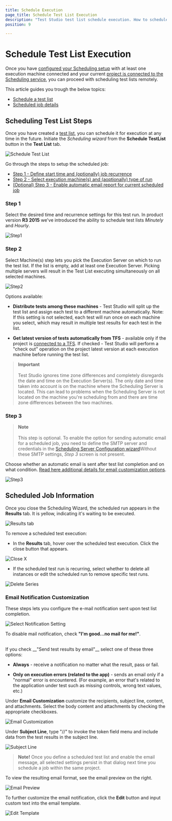 ```yaml
---
title: Schedule Execution
page_title: Schedule Test List Execution
description: "Test Studio test list schedule execution. How to schedule a test list on remote machine with Test Studio"
position: 9

---
```

# Schedule Test List Execution

Once you have <a href="/features/scheduling-test-runs/multiple-machines-scheduling-setup/create-scheduling-server#configure-the-test-studio-scheduling-service" target="_blank">configured your Scheduling setup</a> with at least one execution machine connected and your current <a href="/features/scheduling-test-runs/connect-to-scheduling-server#schedule-tests-on-remote-execution-machines" target="_blank">project is connected to the Scheduling service</a>, you can proceed with scheduling test lists remotely.

This article guides you trough the below topics:

- [Schedule a test list](#scheduling-test-list-steps)
- [Scheduled job details](#scheduled-job-information)

## Scheduling Test List Steps

Once you have created a <a href="/getting-started/test-execution/test-lists-standalone" target="_blank">test list</a>, you can schedule it for execution at any time in the future. Initiate the _Scheduling wizard_ from the **Schedule TestList** button in the **Test List** tab.

![Schedule Test List][1]

Go through the steps to setup the scheduled job: 

- [Step 1 - Define start time and (optionally) job recurrence](#step-1)
- [Step 2 - Select execution machine(s) and (aoptionally) type of run](#step-2)
- [(Optional) Step 3 - Enable automatic email report for current scheduled job](#step-3)

### **Step 1**

Select the desired time and recurrence settings for this test run. In product version **R3 2015** we've introduced the ability to schedule test lists *Minutely* and *Hourly*.

![Step1][2]

### **Step 2**

Select Machine(s) step lets you pick the Execution Server on which to run the test list. If the list is empty, add at least one Execution Server. Picking multiple servers will result in the Test List executing simultaneously on all selected machines.

![Step2][3]

Options available:

- **Distribute tests among these machines** - Test Studio will split up the test list and assign each test to a different machine automatically. Note: If this setting is not selected, each test will run once on each machine you select, which may result in multiple test results for each test in the list.

- **Get latest version of tests automatically from TFS** - available only if the project is <a href="/features/source-control/tfs/connect-to-tfs" target="_blank">connected to a TFS</a>. If checked - Test Studio will perform a "check out" operation on the project latest version at each execution machine before running the test list.

> **Important**
> <br>
> <br>
> Test Studio ignores time zone differences and completely disregards the date and time on the Execution Server(s). The only date and time taken into account is on the machine where the Scheduling Server is located. This can lead to problems when the Scheduling Server is not located on the machine you're scheduling from and there are time zone differences between the two machines.

### **Step 3**

> **Note**
> <br>
> <br>
> This step is optional. To enable the option for sending automatic email for a scheduled job, you need to define the SMTP server and credentials in the <a href="/automated-tests/scheduling/multiple-machines-scheduling-setup/create-scheduling-server#automatic-email-notification-for-scheduled-executions" target="_blank">Scheduling Server Configuration wizard</a>Without these SMTP settings, _Step 3_ screen is not present.

Choose whether an automatic email is sent after test list completion and on what condition. [Read here additional details for email customization options](#email-notification-customization).

![Step3][4]

## Scheduled Job Information

Once you close the Scheduling Wizard, the scheduled run appears in the **Results** tab. It is yellow, indicating it's waiting to be executed.

![Results tab][10]

To remove a scheduled test execution:

- In the **Results** tab, hover over the scheduled test execution. Click the close button that appears.

![Close X ][11]

- If the scheduled test run is recurring, select whether to delete all instances or edit the scheduled run to remove specific test runs.

![Delete Series][12]

### Email Notification Customization

These steps lets you configure the e-mail notification sent upon test list completion.

![Select Notification Setting][5]

To disable mail notification, check __"I'm good...no mail for me!"__.

<br/>
If you check __"Send test results by email"__ select one of these three options:

- **Always** - receive a notification no matter what the result, pass or fail.

- **Only on execution errors (related to the app)** - sends an email only if a "normal" error is encountered. (For example, an error that's related to the application under test such as missing controls, wrong text values, etc.)

Under **Email Customization** customize the recipients, subject line, content, and attachments. Select the body content and attachments by checking the appropriate checkboxes.

![Email Customization][6]

Under __Subject Line__, type "//" to invoke the token field menu and include data from the test results in the subject line.

![Subject Line][7]

> __Note!__ Once you define a scheduled test list and enable the email message, all selected settings persist in that dialog next time you schedule a job within the same project.

To view the resulting email format, see the email preview on the right.

![Email Preview][8]

To further customize the email notification, click the **Edit** button and input custom text into the email template.

![Edit Template][9]

[1]: /img/features/scheduling-test-runs/schedule-execution/fig1.png
[2]: /img/features/scheduling-test-runs/schedule-execution/fig2.png
[3]: /img/features/scheduling-test-runs/schedule-execution/fig3.png
[4]: /img/features/scheduling-test-runs/schedule-execution/fig4.png
[5]: /img/features/scheduling-test-runs/schedule-execution/fig5.png
[6]: /img/features/scheduling-test-runs/schedule-execution/fig6.png
[7]: /img/features/scheduling-test-runs/schedule-execution/fig7.png
[8]: /img/features/scheduling-test-runs/schedule-execution/fig8.png
[9]: /img/features/scheduling-test-runs/schedule-execution/fig9.png
[10]: /img/features/scheduling-test-runs/schedule-execution/fig10.png
[11]: /img/features/scheduling-test-runs/schedule-execution/fig11.png
[12]: /img/features/scheduling-test-runs/schedule-execution/fig12.png
